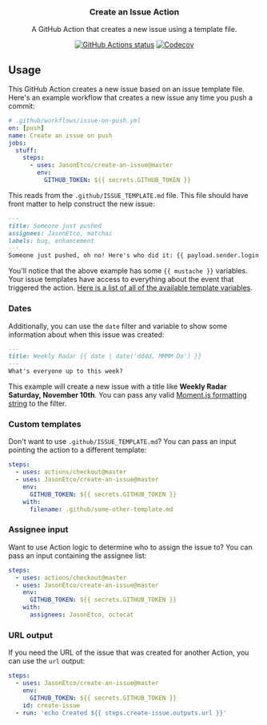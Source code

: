 <h3 align="center">Create an Issue Action</h3>
<p align="center">A GitHub Action that creates a new issue using a template file.<p>
<p align="center"><a href="https://github.com/JasonEtco/create-an-issue"><img alt="GitHub Actions status" src="https://github.com/JasonEtco/create-an-issue/workflows/Node%20CI/badge.svg"></a> <a href="https://codecov.io/gh/JasonEtco/create-an-issue/"><img src="https://badgen.now.sh/codecov/c/github/JasonEtco/create-an-issue" alt="Codecov"></a></p>

## Usage

This GitHub Action creates a new issue based on an issue template file. Here's an example workflow that creates a new issue any time you push a commit:

```yaml
# .github/workflows/issue-on-push.yml
on: [push]
name: Create an issue on push
jobs:
  stuff:
    steps:
      - uses: JasonEtco/create-an-issue@master
        env:
          GITHUB_TOKEN: ${{ secrets.GITHUB_TOKEN }}
```

This reads from the `.github/ISSUE_TEMPLATE.md` file. This file should have front matter to help construct the new issue:

```markdown
---
title: Someone just pushed
assignees: JasonEtco, matchai
labels: bug, enhancement
---
Someone just pushed, oh no! Here's who did it: {{ payload.sender.login }}
```

You'll notice that the above example has some `{{ mustache }}` variables. Your issue templates have access to everything about the event that triggered the action. [Here is a list of all of the available template variables](https://github.com/JasonEtco/actions-toolkit#toolscontext).

### Dates

Additionally, you can use the `date` filter and variable to show some information about when this issue was created:

```markdown
---
title: Weekly Radar {{ date | date('dddd, MMMM Do') }}
---
What's everyone up to this week?
```

This example will create a new issue with a title like **Weekly Radar Saturday, November 10th**. You can pass any valid [Moment.js formatting string](https://momentjs.com/docs/#/displaying/) to the filter.

### Custom templates

Don't want to use `.github/ISSUE_TEMPLATE.md`? You can pass an input pointing the action to a different template:

```yaml
steps:
  - uses: actions/checkout@master
  - uses: JasonEtco/create-an-issue@master
    env:
      GITHUB_TOKEN: ${{ secrets.GITHUB_TOKEN }}
    with:
      filename: .github/some-other-template.md
```

### Assignee input

Want to use Action logic to determine who to assign the issue to? You can pass an input containing the assignee list:

```yaml
steps:
  - uses: actions/checkout@master
  - uses: JasonEtco/create-an-issue@master
    env:
      GITHUB_TOKEN: ${{ secrets.GITHUB_TOKEN }}
    with:
      assignees: JasonEtco, octocat
```

### URL output

If you need the URL of the issue that was created for another Action, you can use the `url` output:

```yaml
steps:
  - uses: JasonEtco/create-an-issue@master
    env:
      GITHUB_TOKEN: ${{ secrets.GITHUB_TOKEN }}
    id: create-issue
  - run: 'echo Created ${{ steps.create-issue.outputs.url }}'
```
